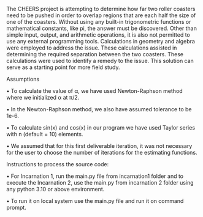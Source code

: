 The CHEERS project is attempting to determine how far two roller coasters need to be
pushed in order to overlap regions that are each half the size of one of the coasters. Without
using any built-in trigonometric functions or mathematical constants, like pi, the answer
must be discovered. Other than simple input, output, and arithmetic operations, it is
also not permitted to use any external programming tools. Calculations in geometry and algebra were employed
to address the issue. These calculations assisted in determining the required separation
between the two coasters. These calculations were used to identify a remedy to
the issue. This solution can serve as a starting point for more field study.

Assumptions

• To calculate the value of α, we have used Newton-Raphson method where we initialized α at π/2.

• In the Newton-Raphson method, we also have assumed tolerance to be 1e-6.

• To calculate sin(x) and cos(x) in our program we have used Taylor series with n
(default = 10) elements.

• We assumed that for this first deliverable iteration, it was not necessary for the user
to choose the number of iterations for the estimating functions.



Instructions to process the source code:

• For Incarnation 1, run the main.py file from incarnation1 folder and to execute the
Incarnation 2, use the main.py from incarnation 2 folder using any python 3.10 or
above environment.

• To run it on local system use the main.py file and run it on command prompt.

